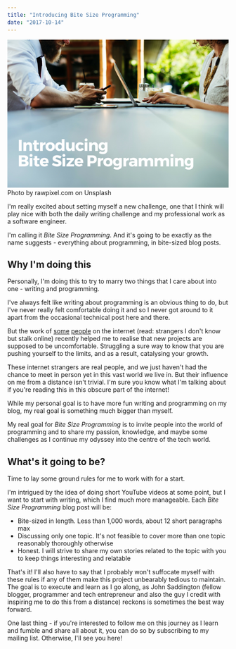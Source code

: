 ```yaml
---
title: "Introducing Bite Size Programming"
date: "2017-10-14"
---
```


![introducing bite size programming banner nickang blog](images/introducing-bite-size-programming-banner-nickang-blog.png) Photo by rawpixel.com on Unsplash

I'm really excited about setting myself a new challenge, one that I think will play nice with both the daily writing challenge and my professional work as a software engineer.

I'm calling it _Bite Size Programming_. And it's going to be exactly as the name suggests - everything about programming, in bite-sized blog posts.

## Why I'm doing this

Personally, I'm doing this to try to marry two things that I care about into one - writing and programming.

I've always felt like writing about programming is an obvious thing to do, but I've never really felt comfortable doing it and so I never got around to it apart from the occasional technical post here and there.

But the work of [some](https://john.do/bad-start/) [people](https://www.youtube.com/channel/UCnePINazJJpbn9FWaq_skQA/videos) on the internet (read: strangers I don't know but stalk online) recently helped me to realise that new projects are supposed to be uncomfortable. Struggling a sure way to know that you are pushing yourself to the limits, and as a result, catalysing your growth.

These internet strangers are real people, and we just haven't had the chance to meet in person yet in this vast world we live in. But their influence on me from a distance isn't trivial. I'm sure you know what I'm talking about if you're reading this in this obscure part of the internet!

While my personal goal is to have more fun writing and programming on my blog, my real goal is something much bigger than myself.

My real goal for _Bite Size Programming_ is to invite people into the world of programming and to share my passion, knowledge, and maybe some challenges as I continue my odyssey into the centre of the tech world.

## What's it going to be?

Time to lay some ground rules for me to work with for a start.

I'm intrigued by the idea of doing short YouTube videos at some point, but I want to start with writing, which I find much more manageable. Each _Bite Size Programming_ blog post will be:

- Bite-sized in length. Less than 1,000 words, about 12 short paragraphs max
- Discussing only one topic. It's not feasible to cover more than one topic reasonably thoroughly otherwise
- Honest. I will strive to share my own stories related to the topic with you to keep things interesting and relatable

That's it! I'll also have to say that I probably won't suffocate myself with these rules if any of them make this project unbearably tedious to maintain. The goal is to execute and learn as I go along, as John Saddington (fellow blogger, programmer and tech entrepreneur and also the guy I credit with inspiring me to do this from a distance) reckons is sometimes the best way forward.

One last thing - if you're interested to follow me on this journey as I learn and fumble and share all about it, you can do so by subscribing to my mailing list. Otherwise, I'll see you here!
